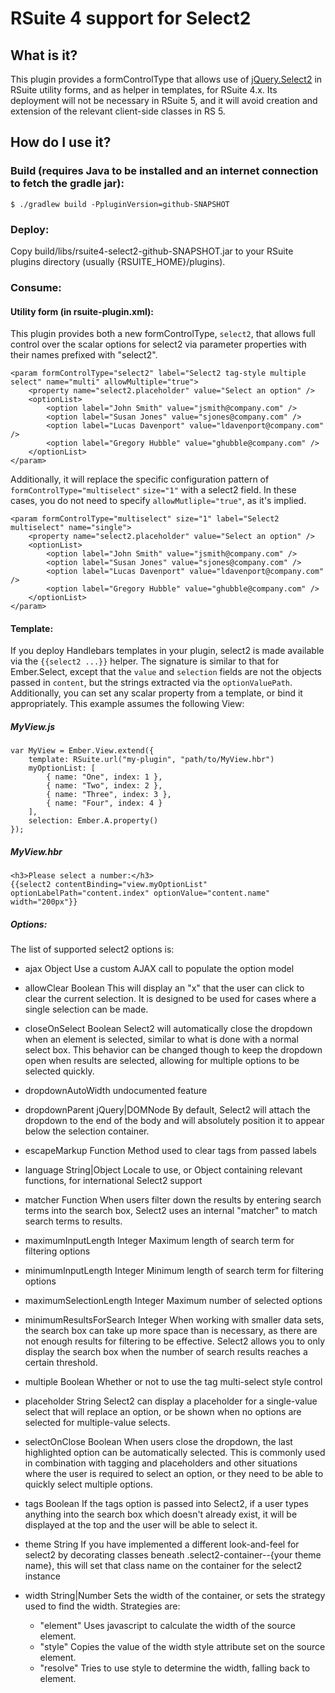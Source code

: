 # RSuite 4 support for Select2

## What is it?

This plugin provides a formControlType that allows use of [jQuery.Select2](https://select2.github.io/) in RSuite utility forms,
and as helper in templates, for RSuite 4.x.  Its deployment will not be necessary in RSuite 5, and it will avoid creation and
extension of the relevant client-side classes in RS 5.

## How do I use it?

### Build (requires Java to be installed and an internet connection to fetch the gradle jar):

    $ ./gradlew build -PpluginVersion=github-SNAPSHOT

### Deploy:

Copy build/libs/rsuite4-select2-github-SNAPSHOT.jar to your RSuite plugins directory (usually {RSUITE_HOME}/plugins).

### Consume:

#### Utility form (in rsuite-plugin.xml):

This plugin provides both a new formControlType, `select2`, that allows full control over the scalar options for
select2 via parameter properties with their names prefixed with "select2".

	<param formControlType="select2" label="Select2 tag-style multiple select" name="multi" allowMultiple="true">
		<property name="select2.placeholder" value="Select an option" />
		<optionList>
			<option label="John Smith" value="jsmith@company.com" />
			<option label="Susan Jones" value="sjones@company.com" />
			<option label="Lucas Davenport" value="ldavenport@company.com" />
			<option label="Gregory Hubble" value="ghubble@company.com" />
		</optionList>
	</param>

Additionally, it will replace the specific configuration pattern of `formControlType="multiselect"` `size="1"` with a
select2 field.  In these cases, you do not need to specify `allowMutliple="true"`, as it's implied.

	<param formControlType="multiselect" size="1" label="Select2 multiselect" name="single">
		<property name="select2.placeholder" value="Select an option" />
		<optionList>
			<option label="John Smith" value="jsmith@company.com" />
			<option label="Susan Jones" value="sjones@company.com" />
			<option label="Lucas Davenport" value="ldavenport@company.com" />
			<option label="Gregory Hubble" value="ghubble@company.com" />
		</optionList>
	</param>

#### Template:

If you deploy Handlebars templates in your plugin, select2 is made available via the `{{select2 ...}}` helper.  The
signature is similar to that for Ember.Select, except that the `value` and `selection` fields are not the objects passed
in `content`, but the strings extracted via the `optionValuePath`.  Additionally, you can set any scalar property from
a template, or bind it appropriately.  This example assumes the following View:

##### MyView.js

	var MyView = Ember.View.extend({
		template: RSuite.url("my-plugin", "path/to/MyView.hbr")
		myOptionList: [
			{ name: "One", index: 1 },
			{ name: "Two", index: 2 },
			{ name: "Three", index: 3 },
			{ name: "Four", index: 4 }
		],
		selection: Ember.A.property()
	});

##### MyView.hbr

	<h3>Please select a number:</h3>
	{{select2 contentBinding="view.myOptionList" optionLabelPath="content.index" optionValue="content.name" width="200px"}}

##### Options:

The list of supported select2 options is:

* ajax	Object	Use a custom AJAX call to populate the option model

* allowClear	Boolean	This will display an "x" that the user can click to clear the current selection. It is designed
						to be used for cases where a single selection can be made.

* closeOnSelect	Boolean	Select2 will automatically close the dropdown when an element is selected, similar to what is
						done with a normal select box. This behavior can be changed though to keep the dropdown open
						when results are selected, allowing for multiple options to be selected quickly.
* dropdownAutoWidth	undocumented feature
* dropdownParent	jQuery|DOMNode	By default, Select2 will attach the dropdown to the end of the body and will
									absolutely position it to appear below the selection container.
* escapeMarkup	Function	Method used to clear tags from passed labels
* language	String|Object	Locale to use, or Object containing relevant functions, for international Select2 support
* matcher	Function	When users filter down the results by entering search terms into the search box, Select2 uses an
						internal "matcher" to match search terms to results.
* maximumInputLength	Integer	Maximum length of search term for filtering options
* minimumInputLength	Integer	Minimum length of search term for filtering options
* maximumSelectionLength	Integer	Maximum number of selected options
* minimumResultsForSearch	Integer	When working with smaller data sets, the search box can take up more space than is
								necessary, as there are not enough results for filtering to be effective. Select2 allows
								you to only display the search box when the number of search results reaches a certain
								threshold.
* multiple	Boolean	Whether or not to use the tag multi-select style control
* placeholder	String	Select2 can display a placeholder for a single-value select that will replace an option, or be
						shown when no options are selected for multiple-value selects.
* selectOnClose	Boolean	When users close the dropdown, the last highlighted option can be automatically selected. This
						is commonly used in combination with tagging and placeholders and other situations where the
						user is required to select an option, or they need to be able to quickly select multiple
						options.
* tags	Boolean	If the tags option is passed into Select2, if a user types anything into the search box which doesn't
				already exist, it will be displayed at the top and the user will be able to select it.
* theme	String	If you have implemented a different look-and-feel for select2 by decorating classes beneath
				.select2-container--{your theme name}, this will set that class name on the container for the select2
				instance
* width	String|Number	Sets the width of the container, or sets the strategy used to find the width.  Strategies are:
	* "element"	Uses javascript to calculate the width of the source element.
	* "style"	Copies the value of the width style attribute set on the source element.
	* "resolve"	Tries to use style to determine the width, falling back to element.

